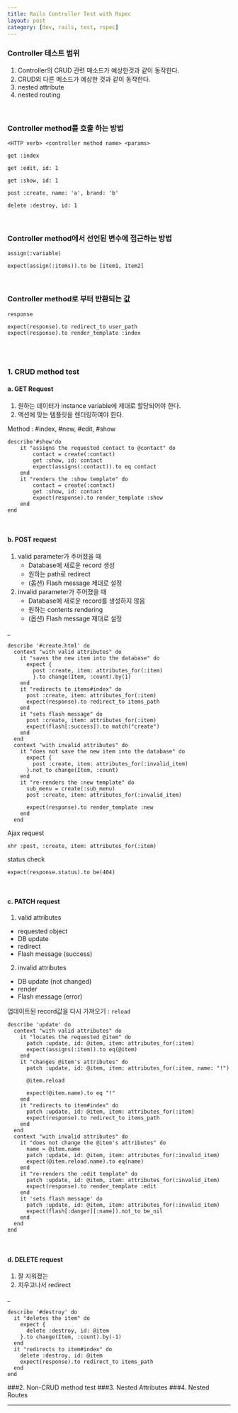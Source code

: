 ```yaml
---
title: Rails Controller Test with Rspec
layout: post
category: [dev, rails, test, rspec]
--- 
```


### Controller 테스트 범위

1. Controller의 CRUD 관련 매소드가 예상한것과 같이 동작한다.
2. CRUD외 다른 메소드가 예상한 것과 같이 동작한다.
3. nested attribute
4. nested routing

<br>  

### Controller method를 호출 하는 방법

    <HTTP verb> <controller method name> <params>

    get :index

    get :edit, id: 1

    get :show, id: 1

    post :create, name: 'a', brand: 'b'

    delete :destroy, id: 1

<br>

### Controller method에서 선언된 변수에 접근하는 방법

`assign(:variable)`

    expect(assign(:items)).to be [item1, item2]

<br>

### Controller method로 부터 반환되는 값

`response`

    expect(response).to redirect_to user_path
    expect(response).to render_template :index

<br>
<br>

### 1. CRUD method test

#### a. GET Request

1. 원하는 데이터가 instance variable에 제대로 할당되어야 한다.
2. 액션에 맞는 템플릿을 렌더링하여야 한다.

Method : #index, #new, #edit, #show


    describe'#show'do
        it "assigns the requested contact to @contact" do
            contact = create(:contact)
            get :show, id: contact
            expect(assigns(:contact)).to eq contact
        end
        it "renders the :show template" do
            contact = create(:contact)
            get :show, id: contact 
            expect(response).to render_template :show
        end 
    end

<br>

#### b. POST request

1. valid parameter가 주어졌을 때
    - Database에 새로운 record 생성
    - 원하는 path로 redirect
    - (옵션) Flash message 제대로 설정
2. invalid parameter가 주어졌을 때
    - Database에 새로운 record를 생성하지 않음
    - 원하는 contents rendering
    - (옵션) Flash message 제대로 설정

_

    describe '#create.html' do
      context "with valid attributes" do
        it "saves the new item into the database" do
          expect {
            post :create, item: attributes_for(:item)
            }.to change(Item, :count).by(1)
        end
        it "redirects to items#index" do
          post :create, item: attributes_for(:item)
          expect(response).to redirect_to items_path
        end
        it "sets flash message" do
          post :create, item: attributes_for(:item)
          expect(flash[:success]).to match("create")
        end
      end
      context "with invalid attributes" do
        it "does not save the new item into the database" do
          expect {
            post :create, item: attributes_for(:invalid_item)
          }.not_to change(Item, :count)
        end
        it "re-renders the :new template" do
          sub_menu = create(:sub_menu)
          post :create, item: attributes_for(:invalid_item)
          
          expect(response).to render_template :new
        end
      end


Ajax request

    xhr :post, :create, item: attributes_for(:item)

status check

    expect(response.status).to be(404)

<br>

#### c. PATCH request

1) valid attributes
  - requested object
  - DB update
  - redirect
  - Flash message (success)

2) invalid attributes
  - DB update (not changed)
  - render
  - Flash message (error)

업데이트된 record값을 다시 가져오기 : `reload`

    describe 'update' do
      context "with valid attributes" do
        it "locates the requested @item" do
          patch :update, id: @item, item: attributes_for(:item)
          expect(assigns(:item)).to eq(@item)
        end
        it "changes @item's attributes" do
          patch :update, id: @item, item: attributes_for(:item, name: "!")
              
          @item.reload
    
          expect(@item.name).to eq "!"
        end
        it "redirects to item#index" do
          patch :update, id: @item, item: attributes_for(:item)
          expect(response).to redirect_to items_path
        end
      end
      context "with invalid attributes" do
        it "does not change the @item's attributes" do
          name = @item.name
          patch :update, id: @item, item: attributes_for(:invalid_item)
          expect(@item.reload.name).to eq(name)
        end
        it "re-renders the :edit template" do
          patch :update, id: @item, item: attributes_for(:invalid_item)
          expect(response).to render_template :edit
        end
        it 'sets flash message' do
          patch :update, id: @item, item: attributes_for(:invalid_item)
          expect(flash[:danger][:name]).not_to be_nil
        end
      end
    end


<br>

#### d. DELETE request

1. 잘 지워졌는
2. 지우고나서 redirect

_

    describe '#destroy' do
      it "deletes the item" do
        expect {
          delete :destroy, id: @item
        }.to change(Item, :count).by(-1)
      end
      it "redirects to item#index" do
        delete :destroy, id: @item
        expect(response).to redirect_to items_path
      end
    end


###2. Non-CRUD method test
###3. Nested Attributes
###4. Nested Routes


---
